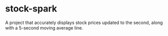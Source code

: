 # stock-spark

A project that accurately displays stock prices updated to the second, along with a 5-second moving average line.
